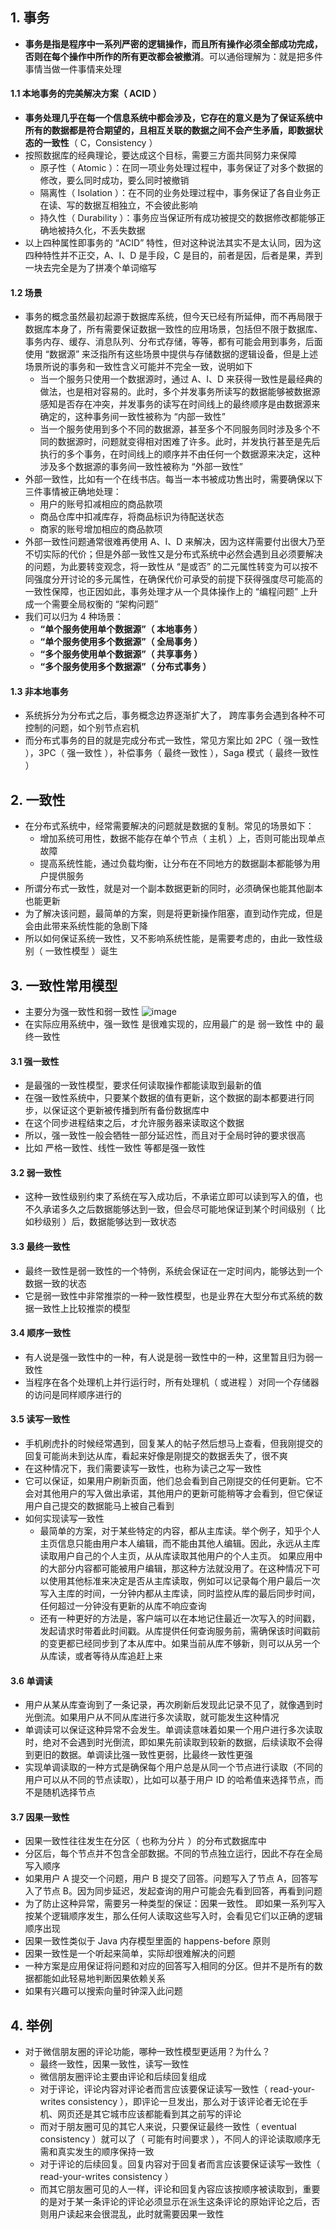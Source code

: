 ## 1. 事务

- **事务是指是程序中一系列严密的逻辑操作，而且所有操作必须全部成功完成，否则在每个操作中所作的所有更改都会被撤消**。可以通俗理解为：就是把多件事情当做一件事情来处理

#### 1.1 本地事务的完美解决方案（ ACID ）

- **事务处理几乎在每一个信息系统中都会涉及，它存在的意义是为了保证系统中所有的数据都是符合期望的，且相互关联的数据之间不会产生矛盾，即数据状态的一致性**（ C，Consistency ）
- 按照数据库的经典理论，要达成这个目标，需要三方面共同努力来保障
  - 原子性（ Atomic ）：在同一项业务处理过程中，事务保证了对多个数据的修改，要么同时成功，要么同时被撤销
  - 隔离性（ Isolation ）：在不同的业务处理过程中，事务保证了各自业务正在读、写的数据互相独立，不会彼此影响
  - 持久性（ Durability ）：事务应当保证所有成功被提交的数据修改都能够正确地被持久化，不丢失数据
- 以上四种属性即事务的 “ACID” 特性，但对这种说法其实不是太认同，因为这四种特性并不正交，A、I、D 是手段，C 是目的，前者是因，后者是果，弄到一块去完全是为了拼凑个单词缩写

#### 1.2 场景

- 事务的概念虽然最初起源于数据库系统，但今天已经有所延伸，而不再局限于数据库本身了，所有需要保证数据一致性的应用场景，包括但不限于数据库、事务内存、缓存、消息队列、分布式存储，等等，都有可能会用到事务，后面使用 “数据源” 来泛指所有这些场景中提供与存储数据的逻辑设备，但是上述场景所说的事务和一致性含义可能并不完全一致，说明如下
  - 当一个服务只使用一个数据源时，通过 A、I、D 来获得一致性是最经典的做法，也是相对容易的。此时，多个并发事务所读写的数据能够被数据源感知是否存在冲突，并发事务的读写在时间线上的最终顺序是由数据源来确定的，这种事务间一致性被称为 “内部一致性”
  - 当一个服务使用到多个不同的数据源，甚至多个不同服务同时涉及多个不同的数据源时，问题就变得相对困难了许多。此时，并发执行甚至是先后执行的多个事务，在时间线上的顺序并不由任何一个数据源来决定，这种涉及多个数据源的事务间一致性被称为 “外部一致性”
- 外部一致性，比如有一个在线书店。每当一本书被成功售出时，需要确保以下三件事情被正确地处理：
  - 用户的账号扣减相应的商品款项
  - 商品仓库中扣减库存，将商品标识为待配送状态
  - 商家的账号增加相应的商品款项
- 外部一致性问题通常很难再使用 A、I、D 来解决，因为这样需要付出很大乃至不切实际的代价；但是外部一致性又是分布式系统中必然会遇到且必须要解决的问题，为此要转变观念，将一致性从 “是或否” 的二元属性转变为可以按不同强度分开讨论的多元属性，在确保代价可承受的前提下获得强度尽可能高的一致性保障，也正因如此，事务处理才从一个具体操作上的 “编程问题” 上升成一个需要全局权衡的 “架构问题”
- 我们可以归为 4 种场景：
  - **“单个服务使用单个数据源”（ 本地事务 ）**
  - **“单个服务使用多个数据源”（ 全局事务 ）**
  - **“多个服务使用单个数据源”（ 共享事务 ）**
  - **“多个服务使用多个数据源”（ 分布式事务 ）**

#### 1.3 非本地事务

- 系统拆分为分布式之后，事务概念边界逐渐扩大了， 跨库事务会遇到各种不可控制的问题，如个别节点宕机
- 而分布式事务的目的就是完成分布式一致性，常见方案比如 2PC（ 强一致性 ），3PC（ 强一致性 ），补偿事务（ 最终一致性 ），Saga 模式（ 最终一致性 ）

## 2. 一致性

- 在分布式系统中，经常需要解决的问题就是数据的复制。常见的场景如下：
  - 增加系统可用性，数据不能存在单个节点（ 主机 ）上，否则可能出现单点故障
  - 提高系统性能，通过负载均衡，让分布在不同地方的数据副本都能够为用户提供服务
- 所谓分布式一致性，就是对一个副本数据更新的同时，必须确保也能其他副本也能更新
- 为了解决该问题，最简单的方案，则是将更新操作阻塞，直到动作完成，但是会由此带来系统性能的急剧下降
- 所以如何保证系统一致性，又不影响系统性能，是需要考虑的，由此一致性级别（ 一致性模型 ）诞生

## 3. 一致性常用模型

- 主要分为强一致性和弱一致性
  ![image](https://img-blog.csdnimg.cn/6c3db4b17962425ba58ed00bf4557e9c.png)
- 在实际应用系统中，强一致性 是很难实现的，应用最广的是 弱一致性 中的 最终一致性

#### 3.1 强一致性

- 是最强的一致性模型，要求任何读取操作都能读取到最新的值
- 在强一致性系统中，只要某个数据的值有更新，这个数据的副本都要进行同步，以保证这个更新被传播到所有备份数据库中
- 在这个同步进程结束之后，オ允许服务器来读取这个数据
- 所以，强一致性一般会牺牲一部分延迟性，而且对于全局时钟的要求很高
- 比如 严格一致性、线性一致性 等都是强一致性

#### 3.2 弱一致性

- 这种一致性级别约束了系统在写入成功后，不承诺立即可以读到写入的值，也不久承诺多久之后数据能够达到一致，但会尽可能地保证到某个时间级别（ 比如秒级别 ）后，数据能够达到一致状态

#### 3.3 最终一致性

- 最终一致性是弱一致性的一个特例，系统会保证在一定时间内，能够达到一个数据一致的状态
- 它是弱一致性中非常推崇的一种一致性模型，也是业界在大型分布式系统的数据一致性上比较推崇的模型

#### 3.4 顺序一致性

- 有人说是强一致性中的一种，有人说是弱一致性中的一种，这里暂且归为弱一致性
- 当程序在各个处理机上并行运行时，所有处理机（ 或进程 ）对同一个存储器的访问是同样顺序进行的

#### 3.5 读写一致性

- 手机刷虎扑的时候经常遇到，回复某人的帖子然后想马上查看，但我刚提交的回复可能尚未到达从库，看起来好像是刚提交的数据丢失了，很不爽
- 在这种情况下，我们需要读写一致性，也称为读己之写一致性
- 它可以保证，如果用户刷新页面，他们总会看到自己刚提交的任何更新。它不会对其他用户的写入做出承诺，其他用户的更新可能稍等才会看到，但它保证用户自己提交的数据能马上被自己看到
- 如何实现读写一致性
  - 最简单的方案，对于某些特定的内容，都从主库读。举个例子，知乎个人主页信息只能由用户本人编辑，而不能由其他人编辑。因此，永远从主库读取用户自己的个人主页，从从库读取其他用户的个人主页。 如果应用中的大部分内容都可能被用户编辑，那这种方法就没用了。在这种情况下可以使用其他标准来决定是否从主库读取，例如可以记录每个用户最后一次写入主库的时间，一分钟内都从主库读，同时监控从库的最后同步时间，任何超过一分钟没有更新的从库不响应查询
  - 还有一种更好的方法是，客户端可以在本地记住最近一次写入的时间戳，发起请求时带着此时间戳。从库提供任何查询服务前，需确保该时间戳前的变更都已经同步到了本从库中。如果当前从库不够新，则可以从另一个从库读，或者等待从库追赶上来

#### 3.6 单调读

- 用户从某从库查询到了一条记录，再次刷新后发现此记录不见了，就像遇到时光倒流。如果用户从不同从库进行多次读取，就可能发生这种情况
- 单调读可以保证这种异常不会发生。单调读意味着如果一个用户进行多次读取时，绝对不会遇到时光倒流，即如果先前读取到较新的数据，后续读取不会得到更旧的数据。单调读比强一致性更弱，比最终一致性更强
- 实现单调读取的一种方式是确保每个用户总是从同一个节点进行读取（不同的用户可以从不同的节点读取），比如可以基于用户 ID 的哈希值来选择节点，而不是随机选择节点

#### 3.7 因果一致性

- 因果一致性往往发生在分区（ 也称为分片 ）的分布式数据库中
- 分区后，每个节点并不包含全部数据。不同的节点独立运行，因此不存在全局写入顺序
- 如果用户 A 提交一个问题，用户 B 提交了回答。问题写入了节点 A，回答写入了节点 B。因为同步延迟，发起查询的用户可能会先看到回答，再看到问题
- 为了防止这种异常，需要另一种类型的保证：因果一致性。 即如果一系列写入按某个逻辑顺序发生，那么任何人读取这些写入时，会看见它们以正确的逻辑顺序出现
- 因果一致性类似于 Java 内存模型里面的 happens-before 原则
- 因果一致性是一个听起来简单，实际却很难解决的问题
- 一种方案是应用保证将问题和对应的回答写入相同的分区。但并不是所有的数据都能如此轻易地判断因果依赖关系
- 如果有兴趣可以搜索向量时钟深入此问题

## 4. 举例

- 对于微信朋友圈的评论功能，哪种一致性模型更适用？为什么？
  - 最终一致性，因果一致性，读写一致性
  - 微信朋友圈评论主要由评论和后续回复组成
  - 对于评论，评论内容对评论者而言应该要保证读写一致性（ read-your-writes consistency ），即评论一旦发出，那么对于该评论者无论在手机、网页还是其它城市应该都能看到其之前写的评论
  - 而对于朋友圈可见的其它人来说，只要保证最终一致性（ eventual consistency ）就可以了（ 可能有时间要求 ），不同人的评论读取顺序无需和真实发生的顺序保持一致
  - 对于评论的后续回复。回复内容对于回复者而言应该要保证读写一致性（ read-your-writes consistency ）
  - 而其它朋友圈可见的人一样，评论和回复內容应该按顺序被读取到，重要的是对于某一条评论的评论必须显示在派生这条评论的原始评论之后，否则用户读起来会很混乱，此时就需要因果一致性

